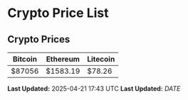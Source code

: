 # Crypto Price List

## Crypto Prices
| Bitcoin | Ethereum | Litecoin |
| ------- | -------- | -------- |
| $87056 | $1583.19 | $78.26 |
**Last Updated:** 2025-04-21 17:43 UTC
**Last Updated:** $DATE$
